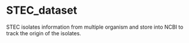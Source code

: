 # STEC_dataset
STEC isolates information from multiple organism and store into NCBI to track the origin of the isolates.
